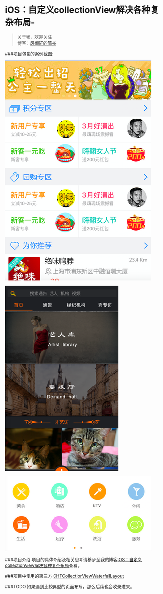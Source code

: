# iOS：自定义collectionView解决各种复杂布局-

> 关于我，欢迎关注  
  博客：[风御轩的简书](http://www.jianshu.com/users/452e3d5edce9/latest_articles)

###项目包含的案例截图:  

![首页](https://github.com/fengyuxuan2008/iOS-collectionView-/blob/master/Screenshots/%E9%A6%96%E9%A1%B5.png)

![新版布局](https://github.com/fengyuxuan2008/iOS-collectionView-/blob/master/Screenshots/%E6%96%B0%E7%89%88%E5%B8%83%E5%B1%80.png)

![团购首页](https://github.com/fengyuxuan2008/iOS-collectionView-/blob/master/Screenshots/%E5%9B%A2%E8%B4%AD%E9%A6%96%E9%A1%B5.png)

###项目介绍
项目的具体介绍及相关思考请移步至我的博客[iOS：自定义collectionView解决各种复杂布局](http://www.jianshu.com/p/ddfc5803ccbc)查看。

###项目中使用的第三方
[CHTCollectionViewWaterfallLayout](https://github.com/chiahsien/CHTCollectionViewWaterfallLayout)

###TODO
如果遇到比较典型的页面布局，那么后续也会收录进来。
